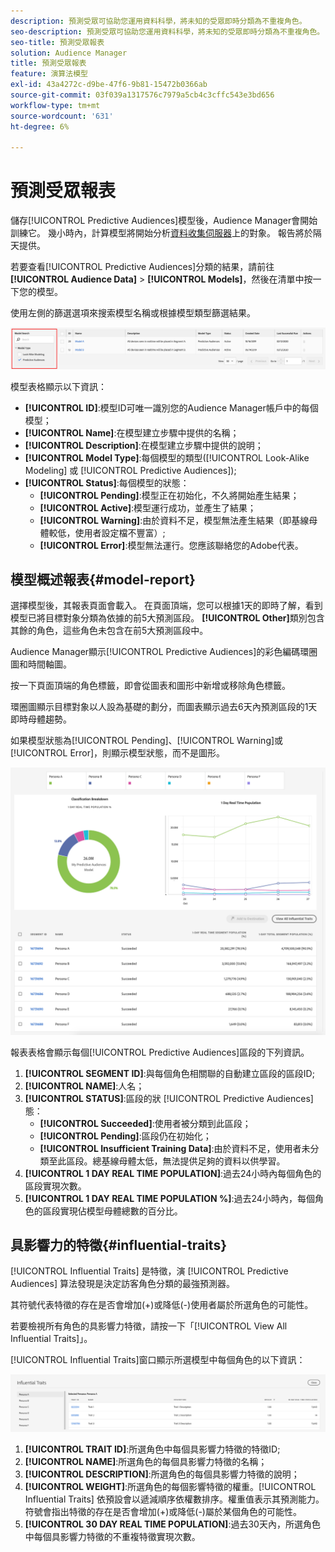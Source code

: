 ```yaml
---
description: 預測受眾可協助您運用資料科學，將未知的受眾即時分類為不重複角色。
seo-description: 預測受眾可協助您運用資料科學，將未知的受眾即時分類為不重複角色。
seo-title: 預測受眾報表
solution: Audience Manager
title: 預測受眾報表
feature: 演算法模型
exl-id: 43a4272c-d9be-47f6-9b81-15472b0366ab
source-git-commit: 03f039a1317576c7979a5cb4c3cffc543e3bd656
workflow-type: tm+mt
source-wordcount: '631'
ht-degree: 6%

---
```


# 預測受眾報表

儲存[!UICONTROL Predictive Audiences]模型後，Audience Manager會開始訓練它。 幾小時內，計算模型將開始分析[資料收集伺服器](https://docs.adobe.com/content/help/en/audience-manager/user-guide/reference/system-components/components-data-collection.html#dcs-pcs)上的對象。 報告將於隔天提供。

若要查看[!UICONTROL Predictive Audiences]分類的結果，請前往&#x200B;**[!UICONTROL Audience Data]** > **[!UICONTROL Models]**，然後在清單中按一下您的模型。

使用左側的篩選選項來搜索模型名稱或根據模型類型篩選結果。

![predictive-audiences-filter](assets/predictive-audiences-filter-models.png)

模型表格顯示以下資訊：

* **[!UICONTROL ID]**:模型ID可唯一識別您的Audience Manager帳戶中的每個模型；
* **[!UICONTROL Name]**:在模型建立步驟中提供的名稱；
* **[!UICONTROL Description]**:在模型建立步驟中提供的說明；
* **[!UICONTROL Model Type]**:每個模型的類型([!UICONTROL Look-Alike Modeling] 或 [!UICONTROL Predictive Audiences]);
* **[!UICONTROL Status]**:每個模型的狀態：
   * **[!UICONTROL Pending]**:模型正在初始化，不久將開始產生結果；
   * **[!UICONTROL Active]**:模型運行成功，並產生了結果；
   * **[!UICONTROL Warning]**:由於資料不足，模型無法產生結果（即基線母體較低，使用者設定檔不豐富）;
   * **[!UICONTROL Error]**:模型無法運行。您應該聯絡您的Adobe代表。

## 模型概述報表{#model-report}

選擇模型後，其報表頁面會載入。 在頁面頂端，您可以根據1天的即時了解，看到模型已將目標對象分類為依據的前5大預測區段。 **[!UICONTROL Other]**&#x200B;類別包含其餘的角色，這些角色未包含在前5大預測區段中。

Audience Manager顯示[!UICONTROL Predictive Audiences]的彩色編碼環圈圖和時間軸圖。

按一下頁面頂端的角色標籤，即會從圖表和圖形中新增或移除角色標籤。

環圈圖顯示目標對象以人設為基礎的劃分，而圖表顯示過去6天內預測區段的1天即時母體趨勢。

如果模型狀態為[!UICONTROL Pending]、[!UICONTROL Warning]或[!UICONTROL Error]，則顯示模型狀態，而不是圖形。

![smart-persona-report](assets/predictive-audiences-report.png)

報表表格會顯示每個[!UICONTROL Predictive Audiences]區段的下列資訊。

1. **[!UICONTROL SEGMENT ID]**:與每個角色相關聯的自動建立區段的區段ID;
1. **[!UICONTROL NAME]**:人名；
1. **[!UICONTROL STATUS]**:區段的狀 [!UICONTROL Predictive Audiences] 態：
   * **[!UICONTROL Succeeded]**:使用者被分類到此區段；
   * **[!UICONTROL Pending]**:區段仍在初始化；
   * **[!UICONTROL Insufficient Training Data]**:由於資料不足，使用者未分類至此區段。總基線母體太低，無法提供足夠的資料以供學習。
1. **[!UICONTROL 1 DAY REAL TIME POPULATION]**:過去24小時內每個角色的區段實現次數。
1. **[!UICONTROL 1 DAY REAL TIME POPULATION %]**:過去24小時內，每個角色的區段實現佔模型母體總數的百分比。

## 具影響力的特徵{#influential-traits}

[!UICONTROL Influential Traits] 是特徵，演 [!UICONTROL Predictive Audiences] 算法發現是決定訪客角色分類的最強預測器。

其符號代表特徵的存在是否會增加(+)或降低(-)使用者屬於所選角色的可能性。

若要檢視所有角色的具影響力特徵，請按一下「[!UICONTROL View All Influential Traits]」。

[!UICONTROL Influential Traits]窗口顯示所選模型中每個角色的以下資訊：

![影響力特徵](assets/predictive-audiences-influential-traits.png)

1. **[!UICONTROL TRAIT ID]**:所選角色中每個具影響力特徵的特徵ID;
1. **[!UICONTROL NAME]**:所選角色的每個具影響力特徵的名稱；
1. **[!UICONTROL DESCRIPTION]**:所選角色的每個具影響力特徵的說明；
1. **[!UICONTROL WEIGHT]**:所選角色的每個影響特徵的權重。[!UICONTROL Influential Traits] 依預設會以遞減順序依權數排序。權重值表示其預測能力。 符號會指出特徵的存在是否會增加(+)或降低(-)屬於某個角色的可能性。
1. **[!UICONTROL 30 DAY REAL TIME POPULATION]**:過去30天內，所選角色中每個具影響力特徵的不重複特徵實現次數。
